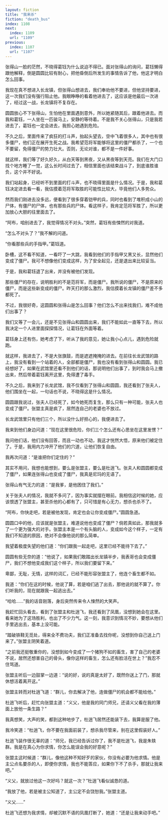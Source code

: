 ```yaml
---
layout: fiction
title: "我来杀"
fiction: "death_bus"
index: 1108
next:
  index: 1109
  url: "1109"
previous:
  index: 1107
  url: "1107"
---
```

张得山一脸的茫然，不晓得葛钰为什么说迫不得已。面对张得山的询问，葛钰懒得跟他解释，倒是圆圆比较有耐心，把他昏倒后所发生的事情告诉了他，他这才明白怎么回事。

我现在真不想进入长龙镇，但张得山想进去，我们奉劝他不要进，但他坚持要进，这一次我们没有强行阻止他。我眼睁睁的看着他进去了，这应该是他最后一次进了，经过这一战，长龙镇将不复存在。

圆圆放心不下张得山，生怕他在里面遇到意外，所以她紧随其后，跟着他进去。而我和葛钰，一人坐在一匹骏马上，安静的等待着。不是我不关心张得山，只是我若进去了，葛钰也一定会进去，我担心她遇到危险。

不久之后，里面传来了疯狂的打斗声，抬起头望去，空中飞着很多人，其中也有很多僵尸，他们正在展开生死之战。我希望范将军能够将这里的僵尸都杀了，一个也不要留，免得僵尸的势力壮大。否则，无论对谁，都不是一件好事。

就这样，我们等了好久好久，从白天等到黑夜，又从黑夜等到天亮。我们在大门口找个地方睡了一觉，这么长时间过去了，相信里面也该结束战斗了，到底谁胜谁负，这个并不好说。

我们站起身，已经听不到里面的打斗声，也不晓得里面是什么情况。于是，我和葛钰决定进去看一看，我估摸着范将军取胜的可能性比较大，毕竟他们人多势众。

然而我们刚进去没多远，便看到了很多穿着铠甲的兵，同时也看到了堆积成小山的尸体，有僵尸的尸体，也有那些兵的尸体。看这样子，我肯定范将军胜了，所以更加放心大胆的往里面去了。

“阿布，咱别进去了，我觉得情况不对头。”突然，葛钰有些悚然的对我道。

“怎么不对头了？”我不解的问道。

“你看那些兵的手指甲。”葛钰道。

卧槽，这不看不知道，一看吓了一大跳，我看到他们的手指甲又黑又长，显然他们变成了僵尸。我可不想像他们变成这样，为了安全起见，还是退出来比较妥当。

于是，我和葛钰退了出来，并没有被他们发现。

那些僵尸的存在，说明胜利的不是范将军，而是僵尸。我所说的僵尸，不是原来的僵尸，而是这些新变成的僵尸。昨天打的那么激烈，我估摸着长龙镇的僵尸差不多都死了。

不过，我很好奇，这圆圆和张得山是怎么回事？他们怎么不出来找我们，难不成他们出事了？

我们又等了一会儿，还是不见张得山和圆圆出来，我们不能如此一直等下去，所以我决定一个人进里面探探情况，让葛钰在外面等着。

葛钰身上还有伤，她考虑了下，听从了我的意见，她让我小心点儿，遇到危险就跑。

就这样，我进去了，不是大张旗鼓，而是遮遮掩掩的进去。在前往长龙武馆的路上，我没有看到一个站着的人，全部都是僵尸，我也没有看到张得山和圆圆。我已经想好了，如果在武馆里还看不到他们的话，那说明他们出事了，到时我会马上撤出来，然后带着葛钰离开这里，免得遭了毒手。

不久之后，我来到了长龙武馆，我不仅看到了张得山和圆圆，我还看到了张夫人，他们围坐在一起，一句话也不说，不晓得这是什么情况。

圆圆跟我说过，张夫人已经死了，如今她死而复生，那么只有一种可能，张夫人也变成了僵尸。张盟主真是疯了，居然连自己的老婆也不放过。

长龙武馆里只有他们三个，所以没什么好担心的，我便进去了。

我来到他们身边问道：“现在这里很危险，你们三个怎么还有心思坐在这里发愣？”

我问他们话，他们没有回答，而且一动也不动，我这才恍然大悟，原来他们被定住了。于是，我用内力冲开了他们的穴道，让他们恢复自由。

我再次问道：“是谁把你们定住的？”

其实不用问，我想也能想到，要么是张盟主，要么是杜逍飞。张夫人和圆圆都变成了僵尸，如果连张得山也变成了僵尸，我真是尼玛的无语了。

张得山有气无力的道：“是我爹，是他困住了我们。”

关于张夫人的情况，我就不多问了，因为事实就摆在眼前。我相信这时候的她，应该恨透了张盟主，甚至杀他的心都有了，只可惜是有心无力，想杀也杀不了。

“阿布，你快走吧，若是被他发现，肯定也会让你变成僵尸。”圆圆急道。

圆圆口中的他，应该就是张盟主，难道说他也变成了僵尸？倘若真如此，那我就多了一个更为强大的对手。张盟主本是一个有头脑的人，变成如今这个样子，一定有我们不知道的原因，绝对不会像他说的那么简单。

我望着极度失望的他们道：“你们跟我一起走吧，这里已经不能待下去了。”

圆圆有些无奈的道：“他说了，如果我们敢踏出长龙镇半步，我表哥也会变成僵尸，我们不想他变成我们这个样子，所以我们要留下来。”

卑鄙，无耻，无情，这样的词汇，已经不能形容张盟主了，他连个畜生都不如。

我道：“你们在这的时候，他说了算，若是咱们逃了出去，那他说的就不算了。你们听我的，现在就跟我一起逃出去。”

“哈哈……”我的话音刚落，身后突然传来令人悚然的大笑声。

我赶忙回头看去，看到了张盟主和杜逍飞，我还看到了凤凰，没想到她会在这里。看来她为了这场胜利，也出了不少力气。这一刻，我意识到情况不妙，要想从他们手里逃出去，基本上没可能。

“踏破铁鞋无觅处，得来全不费功夫，我们正准备去找你呢，没想到你自己送上门来了。”张盟主阴笑着道。

“之前我还挺敬重你的，没想到如今变成了一个猪狗不如的畜生，害了自己的老婆不说，居然还想害自己的骨头，像你这样的畜生，怎么还有脸活在世上？”我忍不住骂道。

张盟主听后一边鼓掌一边道：“说的好，说的真是太好了，既然你送上了门，那就休想活着离开这。”

张盟主转而对杜逍飞道：“群儿，你去解决了他，连做僵尸的机会都不能给他。”

杜逍飞听后，赶忙向张盟主道：“义父，他是我的同门师兄，还请义父看在我的薄面上放他一条生路？”

我真想笑，大声的笑，都到这种地步了，杜逍飞居然还能装下去，我算是服了他。

我冷笑道：“杜逍飞，你不要在我面前装了，想杀我尽管来，别在这里假装好人。”

杜逍飞装作很无辜的道：“师兄，我已经告诉过你了，我不是杜逍飞，我是朱轶群。我是在真心为你求情，你怎么能误会我的好意呢？”

张盟主这时候道：“群儿，像他这种不知好歹的家伙，你没有必要为他求情。他是主公点名要杀的人，即便你求情，我也不能答应，如果你下不了杀手，那就让我来吧。”

“义父，就放过他这一次好吗？就这一次？”杜逍飞看似诚恳的道。

“我放了他，若是被主公知道了，主公定不会饶恕我。”张盟主道。

“义父……”

杜逍飞还想为我求情，却被沉默不语的凤凰打断了，她道：“还是让我来动手吧。”